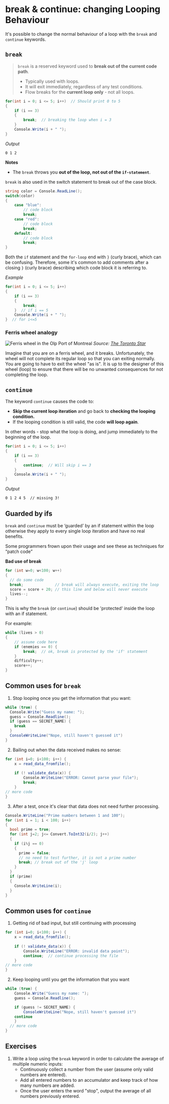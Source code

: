 
# break & continue: changing Looping Behaviour

It's possible to change the normal behaviour of a loop with the `break` and `continue` keywords.

## `break`

> `break` is a reserved keyword used to **break out of the current code path**.
> - Typically used with loops.
 >- It will exit immediately, regardless of any test conditions.
 >- Flow breaks for the **current loop only** - not all loops. 


```csharp
for(int i = 0; i <= 5; i++)  // Should print 0 to 5
{
	if (i == 3)
	{
		break;  // breaking the loop when i = 3
	}
	Console.Write(i + " ");
}
```

*Output*

```
0 1 2
```

**Notes**
- The `break` throws you **out of the loop, not out of the `if-statement`**.

 `break` is also used in the switch statement to break out of the case block.

```csharp
string color = Console.ReadLine();
switch(color) 
{
    case "blue":
        // code block
        break;
    case "red":
        // code block
        break;
    default:
        // code block
        break;
}
```
 

Both the `if` statement and the `for-loop`  end with  `}` (curly brace), which can be confusing.
Therefore, some it's common to add comments after a closing `}` (curly brace) describing which code block it is referring to.

*Example* 
```csharp
for(int i = 0; i <= 5; i++)
{
	if (i == 3)
	{
		break;
	}  // if i == 5
	Console.Write(i + " ");
}  // for i<=5
```

### Ferris wheel analogy

![Ferris wheel in the Olp Port of Montreal](https://images.thestar.com/0KQN3FYjuDF7UEVX4E5dybdEuf4=/480x270/smart/filters:cb(2700061000)/https://www.thestar.com/content/dam/thestar/life/travel/2017/11/10/montreals-new-waterfront-ferris-wheel-affords-great-view-for-a-price/ferris_wheel5.jpg ":size=300")
*Source: [The Toronto Star](https://www.thestar.com/life/travel/2017/11/10/montreals-new-waterfront-ferris-wheel-affords-great-view-for-a-price.html)*

Imagine that you are on a ferris wheel, and it breaks. Unfortunately, the wheel will not complete its regular loop so that you can exiting normally.
You are going to have to exit the wheel "as is".  It is up to the designer of this wheel (loop) to ensure that there will be no unwanted consequences for not completing the loop.  

## `continue`

The keyword `continue` causes the code to:
- **Skip the current loop iteration** and go back to **checking the looping condition.**
- If the looping condition is still valid, the code **will loop again**.

In other words - stop what the loop is  doing, and jump immediately to the beginning of the loop. 

```csharp
for(int i = 0; i <= 5; i++)
{
	if (i == 3)
	{
		continue;  // Will skip i == 3
	}
	Console.Write(i + " ");
}
```

*Output*

```
0 1 2 4 5  // missing 3!
```


## Guarded by ifs

`break` and `continue` must be ‘guarded’ by an if statement within the loop otherwise they apply to every single loop iteration and have no real benefits.

Some programmers frown upon their usage and see these as techniques for “patch code” 

**Bad use of break**

```csharp
for (int w=0; w<100; w++) 
{
  // do some code
  break;              // break will always execute, exiting the loop
  score = score + 20; // this line and below will never execute
  lives--;
}
```

This is why the `break` (or `continue`) should be 'protected' inside the loop with an if statement. 

For example: 

```csharp
while (lives > 0) 
{
	// assume code here
	if (enemies == 0) {
	    break;	// ok, break is protected by the 'if' statement
	}
	difficulty++;
	score++;
}
```


## Common uses for `break`

1. Stop looping once you get the information that you want:

```csharp
while (true) {
  Console.Write("Guess my name: ");
  guess = Console.Readline();
  if (guess == SECRET_NAME) {
    break
  }
  ConsoleWriteLine("Nope, still haven't guessed it")
}
```

2. Bailing out when the data received makes no sense:

```csharp
for (int i=0; i<100; i++) {
	x = read_data_fromfile();
  
	if (! validate_data(x)) {
		Console.WriteLine("ERROR: Cannot parse your file");
		break;
	}
// more code
}
```

3. After a test, once it's clear that data does not need further processing.

```csharp
Console.WriteLine("Prime numbers between 1 and 100");
for (int i = 1; i < 100; i++)
{
  bool prime = true;
  for (int j=2; j<= Convert.ToInt32(i/2); j++)
  {
    if (i%j == 0)
    {
      prime = false;
      // no need to test further, it is not a prime number
      break; // break out of the 'j' loop
    }
  }
  if (prime)
  {
    Console.WriteLine(i);
  }
}

```

## Common uses for `continue`

1. Getting rid of bad input, but still continuing with processing

```csharp
for (int i=0; i<100; i++) {
	x = read_data_fromfile();
  
	if (! validate_data(x)) {
		Console.WriteLine("ERROR: invalid data point");
		continue;  // continue processing the file
	}
// more code
}
```

2. Keep looping until you get the information that you want

```csharp
while (true) {
	Console.Write("Guess my name: ");
	guess = Console.Readline();

	if (guess != SECRET_NAME) {
	    ConsoleWriteLine("Nope, still haven't guessed it")
	continue
	}
  // more code
}
```


## Exercises

1. Write a loop using the `break` keyword in order to calculate the average of multiple numeric inputs:
	- Continuously collect a number from the user (assume only valid numbers are entered).
	- Add all entered numbers to an accumulator and keep track of how many numbers are added.
	- Once the user enters the word "stop", output the average of all numbers previously entered.
